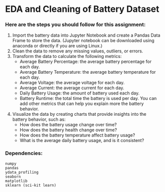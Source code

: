 # EDA and Cleaning of Battery Dataset

### Here are the steps you should follow for this assignment:
1.	Import the battery data into Jupyter Notebook and create a Pandas Data Frame to store the data. (Jupyter notebook can be downloaded using anaconda or directly if you are using Linux.)
2.	Clean the data to remove any missing values, outliers, or errors.
3. Transform the data to calculate the following metrics:
    - Average Battery Percentage: the average battery percentage for each day.
    - Average Battery Temperature: the average battery temperature for each day.
    - Average Voltage: the average voltage for each day.
    - Average Current: the average current for each day.
    - Daily Battery Usage: the amount of battery used each day.
    - Battery Runtime: the total time the battery is used per day.
You can add other metrics that can help you explain more the battery behavior.
4. Visualize the data by creating charts that provide insights into the battery behavior, such as:
    - How does the battery usage change over time?
    - How does the battery health change over time?
    - How does the battery temperature affect battery usage?
    - What is the average daily battery usage, and is it consistent?

### Dependencies:
```
numpy
pandas
ydata_profiling
seaborn
matplotlib
sklearn (sci-kit learn)
```